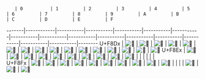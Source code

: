 
 	   | 0			| 1			| 2			| 3			| 4			| 5			| 6			| 7			| 8			| 9			| A			| B			| C			| D			| E			| F
-------|------------|-----------|-----------|-----------|-----------|-----------|-----------|-----------|-----------|-----------|-----------|-----------|-----------|-----------|-----------|--------
U+F8Dx | ![][]	| ![][]	| ![][]	| ![][]	| ![][]	| ![][]	| ![][]	| ![][]	| ![][]	| ![][]	| ![][]	| ![][]	| ![][]	| ![][]	| ![][]	| ![][]
U+F8Ex | ![][]	| ![][]	| ![][]	| ![][]	| ![][]	| ![][]	| ![][]	| ![][]	| ![][]	| ![][]		|			|			|			| 			|			|		
U+F8Fx | ![][]	| ![][]	| ![][]	| ![][]	| ![][]		| ![][]	| ![][]	| ![][]	| ![][]	| ![][]	|			|			|			| ![][]		| ![][]		| ![][]

[]: uF8D0-.png ""
[]: uF8D3-.png ""
[]: uF8D6-.png ""
[]: uF8D9-.png ""
[]: uF8DC-.png ""
[]: uF8DF-.png ""
[]: uF8E2-.png ""
[]: uF8E5-.png ""
[]: uF8E8-.png ""
[]: uF8F1-.png ""
[]: uF8F4-.png ""
[]: uF8F7-.png ""
[]: uF8FD-.png ""
[]: uF8D1-.png ""
[]: uF8D4-.png ""
[]: uF8D7-.png ""
[]: uF8DA-.png ""
[]: uF8DD-.png ""
[]: uF8E0-.png ""
[]: uF8E3-.png ""
[]: uF8E6-.png ""
[]: uF8E9-.png ""
[]: uF8F2-.png ""
[]: uF8F5-.png ""
[]: uF8F8-.png ""
[]: uF8FE-.png ""
[]: uF8D2-.png ""
[]: uF8D5-.png ""
[]: uF8D8-.png ""
[]: uF8DB-.png ""
[]: uF8DE-.png ""
[]: uF8E1-.png ""
[]: uF8E4-.png ""
[]: uF8E7-.png ""
[]: uF8F0-.png ""
[]: uF8F3-.png ""
[]: uF8F6-.png ""
[]: uF8F9-.png ""
[]: uF8FF-.png ""

